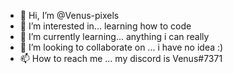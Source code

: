 - 👋 Hi, I’m @Venus-pixels
- 👀 I’m interested in... learning how to code
- 🌱 I’m currently learning... anything i can really
- 💞️ I’m looking to collaborate on ... i have no idea :)
- 📫 How to reach me ... my discord is Venus#7371

<!---
Venus-pixels/Venus-pixels is a ✨ special ✨ repository because its `README.md` (this file) appears on your GitHub profile.
You can click the Preview link to take a look at your changes.
--->

